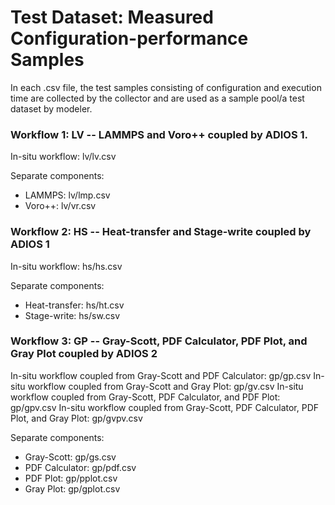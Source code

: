 # Test Dataset: Measured Configuration-performance Samples

In each .csv file, the test samples consisting of configuration and execution time are collected by the collector and are used as a sample pool/a test dataset by modeler.

### Workflow 1: LV -- LAMMPS and Voro++ coupled by ADIOS 1.
In-situ workflow: lv/lv.csv

Separate components:
- LAMMPS: lv/lmp.csv
- Voro++: lv/vr.csv

### Workflow 2: HS -- Heat-transfer and Stage-write coupled by ADIOS 1
In-situ workflow: hs/hs.csv

Separate components:
- Heat-transfer: hs/ht.csv
- Stage-write: hs/sw.csv

### Workflow 3: GP -- Gray-Scott, PDF Calculator, PDF Plot, and Gray Plot coupled by ADIOS 2
In-situ workflow coupled from Gray-Scott and PDF Calculator: gp/gp.csv
In-situ workflow coupled from Gray-Scott and Gray Plot: gp/gv.csv
In-situ workflow coupled from Gray-Scott, PDF Calculator, and PDF Plot: gp/gpv.csv
In-situ workflow coupled from Gray-Scott, PDF Calculator, PDF Plot, and Gray Plot: gp/gvpv.csv

Separate components:
- Gray-Scott: gp/gs.csv
- PDF Calculator: gp/pdf.csv
- PDF Plot: gp/pplot.csv
- Gray Plot: gp/gplot.csv

